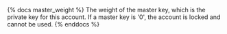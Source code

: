 {% docs master_weight %}
The weight of the master key, which is the private key for this account. If a master key is '0', the account is locked and cannot be used.
{% enddocs %}

